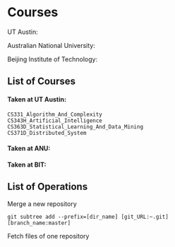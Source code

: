 Courses
=======

UT Austin: 

Australian National University:

Beijing Institute of Technology:


List of Courses 
------------

#### Taken at UT Austin: 

    CS331_Algorithm_And_Complexity
    CS343H_Artificial_Intelligence
    CS363D_Statistical_Learning_And_Data_Mining
    CS371D_Distributed_System

#### Taken at ANU:

#### Taken at BIT:

List of Operations
-------------
Merge a new repository

    git subtree add --prefix=[dir_name] [git_URL:~.git] [branch_name:master]

Fetch files of one repository

